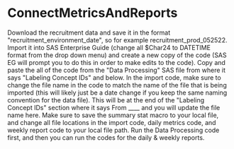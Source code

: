 # ConnectMetricsAndReports

Download the recruitment data and save it in the format "recruitment_environment_date", so for example recruitment_prod_052522. Import it into SAS Enterprise Guide (change all $Char24 to DATETIME format from the drop down menu) and create a new copy of the code (SAS EG will prompt you to do this in order to make edits to the code). Copy and paste the all of the code from the "Data Processing" SAS file from where it says "Labeling Concept IDs" and below. In the import code, make sure to change the file name in the code to match the name of the file that is being imported (this will likely just be a date change if you keep the same naming convention for the data file). This will be at the end of the "Labeling Concept IDs" section where it says From ____ and you will update the file name here. Make sure to save the summary stat macro to your local file, and change all file locations in the import code, daily metrics code, and weekly report code to your local file path. Run the Data Processing code first, and then you can run the codes for the daily & weekly reports. 
